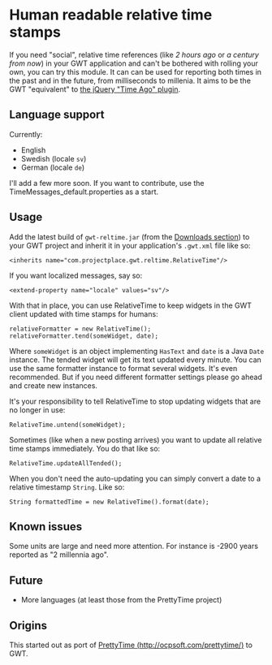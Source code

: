 Human readable relative time stamps
===================================

If you need "social", relative time references (like *2 hours ago* or *a century from now*) in your GWT application and can't be bothered with rolling your own, you can try this module. It can can be used for reporting both times in the past and in the future, from milliseconds to millenia. It aims to be the GWT "equivalent" to [the jQuery "Time Ago" plugin][2].

Language support
----------------

Currently:

 - English
 - Swedish (locale `sv`)
 - German (locale `de`)

I'll add a few more soon. If you want to contribute, use the TimeMessages_default.properties as a start.

Usage
-----

Add the latest build of `gwt-reltime.jar` (from the [Downloads section][3]) to your GWT project and inherit it in your application's `.gwt.xml` file like so:

    <inherits name="com.projectplace.gwt.reltime.RelativeTime"/>

If you want localized messages, say so:

    <extend-property name="locale" values="sv"/>

With that in place, you can use RelativeTime to keep widgets in the GWT client updated with time stamps for humans:

    relativeFormatter = new RelativeTime();
    relativeFormatter.tend(someWidget, date);

Where `someWidget` is an object implementing `HasText` and `date` is a Java `Date` instance. The tended widget will get its text updated every minute. You can use the same formatter instance to format several widgets. It's even recommended. But if you need different formatter settings please go ahead and create new instances.

It's your responsibility to tell RelativeTime to stop updating widgets that are no longer in use:

    RelativeTime.untend(someWidget);

Sometimes (like when a new posting  arrives) you want to update all relative time stamps immediately. You do that like so:

    RelativeTime.updateAllTended(); 

When you don't need the auto-updating you can simply convert a date to a relative timestamp `String`. Like so:

    String formattedTime = new RelativeTime().format(date);

Known issues
------------

Some units are large and need more attention. For instance is -2900 years reported as "2 millennia ago".

Future
------

 - More languages (at least those from the PrettyTime project)

Origins
-------

This started out as port of [PrettyTime (http://ocpsoft.com/prettytime/)][1] to GWT.


  [1]: http://ocpsoft.com/prettytime/
  [2]: http://timeago.yarp.com/
  [3]: http://github.com/PEZ/GWT-Relative-Time/downloads
